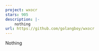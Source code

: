 ```yaml
---
project: wxocr
stars: 905
description: |-
    nothing
url: https://github.com/golangboy/wxocr
---
```


Nothing
